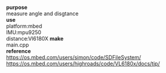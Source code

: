**purpose**  
measure angle and disgtance  
**use**  
platform:mbed  
IMU:mpu9250  
distance:Vl6180X
**make**  
main.cpp  
**reference**  
https://os.mbed.com/users/simon/code/SDFileSystem/  
https://os.mbed.com/users/highroads/code/VL6180x/docs/tip/  

